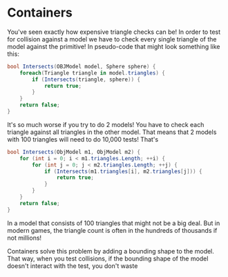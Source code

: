 # Containers

You've seen exactly how expensive triangle checks can be! In order to test for collision against a model we have to check every single triangle of the model against the primitive! In pseudo-code that might look something like this:

```cs
bool Intersects(OBJModel model, Sphere sphere) {
    foreach(Triangle triangle in model.triangles) {
        if (Intersects(triangle, sphere)) {
            return true;
        }
    }
    return false;
}
```

It's so much worse if you try to do 2 models! You have to check each triangle against all triangles in the other model. That means that 2 models with 100 triangles will need to do 10,000 tests! That's 

```cs
bool Intersects(ObjModel m1, ObjModel m2) {
    for (int i = 0; i < m1.triangles.Length; ++i) {
        for (int j = 0; j < m2.triangles.Length; ++j) {
            if (Intersects(m1.triangles[i], m2.triangles[j])) {
                return true;
            }
        }
    }
    return false;
}
```

In a model that consists of 100 triangles that might not be a big deal. But in modern games, the triangle count is often in the hundreds of thousands if not millions!

Containers solve this problem by adding a bounding shape to the model. That way, when you test collisions, if the bounding shape of the model doesn't interact with the test, you don't waste 